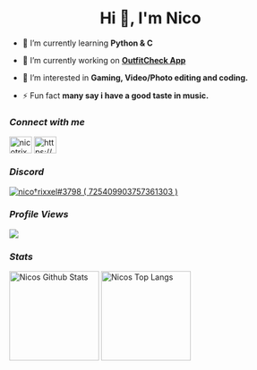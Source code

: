 <h1 align="center">Hi 👋, I'm Nico</h1>

- 🌱 I’m currently learning **Python & C**

- 🔭 I’m currently working on **[OutfitCheck App]([https://whoisnico.github.io/echo-bot/](https://github.com/OutfitCheck))**

- 👀 I’m interested in **Gaming, Video/Photo editing and coding.**

- ⚡ Fun fact **many say i have a good taste in music.**

### _Connect with me_
<p align="left">
<a href="https://twitter.com/nicotrixxel" target="blank"><img align="center" src="https://raw.githubusercontent.com/rahuldkjain/github-profile-readme-generator/master/src/images/icons/Social/twitter.svg" alt="nicotrixxel" height="30" width="40" /></a>
<a href="https://discord.gg/discord.gg/venady" target="blank"><img align="center" src="https://raw.githubusercontent.com/rahuldkjain/github-profile-readme-generator/master/src/images/icons/Social/discord.svg" alt="https://discord.gg/KJs5jM7JTa" height="30" width="40" /></a>
</p>

### _Discord_
<p>
  <a href="https://discord.com/users/725409903757361303">
     <img src="https://discord.c99.nl/widget/theme-4/725409903757361303.png" alt="nico†rixxel#3798 ( 725409903757361303 )"/>
       </a>

### _Profile Views_
<img src="https://profile-counter.glitch.me/whoisnico/count.svg" />

### _Stats_
<p>
    <img alt="Nicos Github Stats" src="https://github-readme-stats.vercel.app/api?username=whoisnico&include_all_commits=true&show_icons=true&title_color=1c7eff&icon_color=8be9fd&text_color=c9d1d9&bg_color=0d1117" height="160em"/>
    <img alt="Nicos Top Langs" src="https://github-readme-stats.vercel.app/api/top-langs/?username=whoisnico&layout=compact&title_color=1c7eff&text_color=c9d1d9&bg_color=0d1117" height="160em"/>
</p>
<!---
nicotrixxel/nicotrixxel is a ✨ special ✨ repository because its `README.md` (this file) appears on your GitHub profile.
You can click the Preview link to take a look at your changes.
--->
